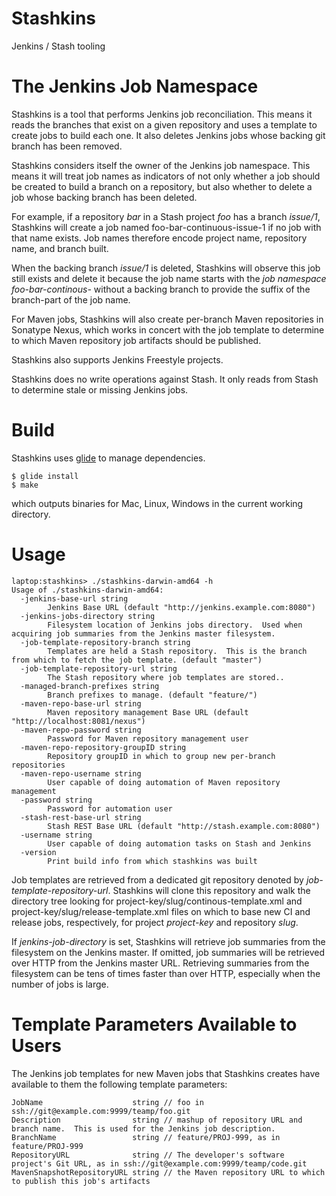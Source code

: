 Stashkins
=========

Jenkins / Stash tooling

The Jenkins Job Namespace
=========================

Stashkins is a tool that performs Jenkins job reconciliation.  This
means it reads the branches that exist on a given repository and
uses a template to create jobs to build each one.  It also deletes
Jenkins jobs whose backing git branch has been removed.

Stashkins considers itself the owner of the Jenkins job namespace.
This means it will treat job names as indicators of not only whether
a job should be created to build a branch on a repository, but also
whether to delete a job whose backing branch has been deleted.

For example, if a repository _bar_ in a Stash project _foo_ has a
branch _issue/1_, Stashkins will create a job named
foo-bar-continuous-issue-1 if no job with that name exists.  Job
names therefore encode project name, repository name, and branch
built.

When the backing branch _issue/1_ is deleted, Stashkins will observe
this job still exists and delete it because the job name starts
with the _job namespace_ _foo-bar-continous-_ without a backing
branch to provide the suffix of the branch-part of the job name.

For Maven jobs, Stashkins will also create per-branch Maven
repositories in Sonatype Nexus, which works in concert with the job
template to determine to which Maven repository job artifacts should
be published.

Stashkins also supports Jenkins Freestyle projects.

Stashkins does no write operations against Stash.  It only reads
from Stash to determine stale or missing Jenkins jobs.

Build
=====

Stashkins uses [glide](https://github.com/Masterminds/glide) to manage dependencies.

```
$ glide install
$ make
```

which outputs binaries for Mac, Linux, Windows in the current working
directory.

Usage
=====

```
laptop:stashkins> ./stashkins-darwin-amd64 -h
Usage of ./stashkins-darwin-amd64:
  -jenkins-base-url string
    	Jenkins Base URL (default "http://jenkins.example.com:8080")
  -jenkins-jobs-directory string
    	Filesystem location of Jenkins jobs directory.  Used when acquiring job summaries from the Jenkins master filesystem.
  -job-template-repository-branch string
    	Templates are held a Stash repository.  This is the branch from which to fetch the job template. (default "master")
  -job-template-repository-url string
    	The Stash repository where job templates are stored..
  -managed-branch-prefixes string
    	Branch prefixes to manage. (default "feature/")
  -maven-repo-base-url string
    	Maven repository management Base URL (default "http://localhost:8081/nexus")
  -maven-repo-password string
    	Password for Maven repository management user
  -maven-repo-repository-groupID string
    	Repository groupID in which to group new per-branch repositories
  -maven-repo-username string
    	User capable of doing automation of Maven repository management
  -password string
    	Password for automation user
  -stash-rest-base-url string
    	Stash REST Base URL (default "http://stash.example.com:8080")
  -username string
    	User capable of doing automation tasks on Stash and Jenkins
  -version
    	Print build info from which stashkins was built
```

Job templates are retrieved from a dedicated git repository denoted
by _job-template-repository-url_.  Stashkins will clone this
repository and walk the directory tree looking for
project-key/slug/continous-template.xml and
project-key/slug/release-template.xml files on which to base new
CI and release jobs, respectively, for project *project-key* and
repository *slug*.

If _jenkins-job-directory_ is set, Stashkins will retrieve job
summaries from the filesystem on the Jenkins master.  If omitted,
job summaries will be retrieved over HTTP from the Jenkins master
URL.  Retrieving summaries from the filesystem can be tens of times
faster than over HTTP, especially when the number of jobs is large.

Template Parameters Available to Users
======================================

The Jenkins job templates for new Maven jobs that Stashkins creates 
have available to them the following template parameters:

    JobName                    string // foo in ssh://git@example.com:9999/teamp/foo.git
    Description                string // mashup of repository URL and branch name.  This is used for the Jenkins job description.
    BranchName                 string // feature/PROJ-999, as in feature/PROJ-999
    RepositoryURL              string // The developer's software project's Git URL, as in ssh://git@example.com:9999/teamp/code.git
    MavenSnapshotRepositoryURL string // the Maven repository URL to which to publish this job's artifacts
